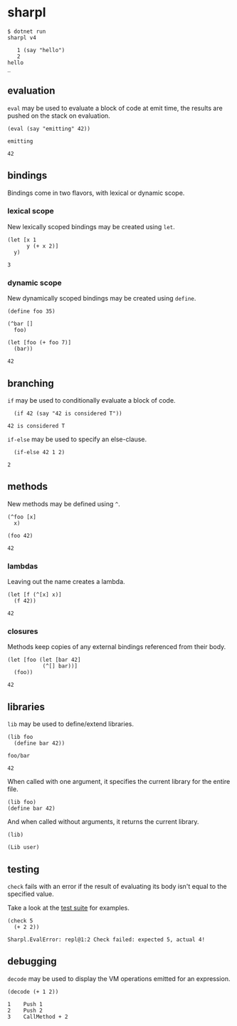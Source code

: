 # sharpl

```
$ dotnet run
sharpl v4

   1 (say "hello")
   2 
hello
_
```

## evaluation
`eval` may be used to evaluate a block of code at emit time, the results are pushed on the stack on evaluation.

```
(eval (say "emitting" 42))
```
```
emitting
```
`42`

## bindings
Bindings come in two flavors, with lexical or dynamic scope.

### lexical scope
New lexically scoped bindings may be created using `let`.

```
(let [x 1 
      y (+ x 2)]
  y)

3
```

### dynamic scope
New dynamically scoped bindings may be created using `define`.

```
(define foo 35)
  
(^bar []
  foo)

(let [foo (+ foo 7)]
  (bar))
```
`42`

## branching
`if` may be used to conditionally evaluate a block of code.

```
  (if 42 (say "42 is considered T"))
```
```
42 is considered T
```

`if-else` may be used to specify an else-clause.

```
  (if-else 42 1 2)
```
`2`

## methods
New methods may be defined using `^`.

```
(^foo [x]
  x)

(foo 42)
```
`42`

### lambdas
Leaving out the name creates a lambda.

```
(let [f (^[x] x)]
  (f 42))
```
`42`

### closures
Methods keep copies of any external bindings referenced from their body.

```
(let [foo (let [bar 42]
           (^[] bar))]
  (foo))
```
`42`

## libraries
`lib` may be used to define/extend libraries.

```
(lib foo
  (define bar 42))

foo/bar
```
`42`

When called with one argument, it specifies the current library for the entire file.

```
(lib foo)
(define bar 42)
```

And when called without arguments, it returns the current library.

```
(lib)
```
`(Lib user)`

## testing
`check` fails with an error if the result of evaluating its body isn't equal to the specified value.

Take a look at the [test suite](https://github.com/codr7/sharpl/blob/main/tests.sl) for examples.

```
(check 5
  (+ 2 2))

Sharpl.EvalError: repl@1:2 Check failed: expected 5, actual 4!
```

## debugging
`decode` may be used to display the VM operations emitted for an expression.

```
(decode (+ 1 2))
 
1    Push 1
2    Push 2
3    CallMethod + 2
```